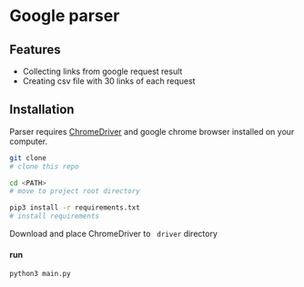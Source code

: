 # Google parser 

## Features

- Collecting links from google request result 
- Creating csv file with 30 links of each request 


## Installation

Parser requires [ChromeDriver](https://chromedriver.chromium.org/downloads) and google chrome browser installed on your computer.



```sh
git clone
# clone this repo

cd <PATH>
# move to project root directory

pip3 install -r requirements.txt 
# install requirements
```
Download and place ChromeDriver to ``` driver``` directory 


#### run 
```sh
python3 main.py
```





   
